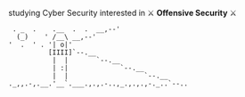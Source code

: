 studying Cyber Security interested in ⚔️ **Offensive Security** ⚔️
  
```
 . _  .    .__  .  .  __,--'                 
  (_)    ' /__\ __,--'                       
'  .  ' . '| o|'                             
          [IIII]`--.__                       
           |  |       `--.__                 
           | :|             `--.__           
           |  |                   `--.__     
._,,.-,.__.'__`.___.,.,.-..,_.,.,.,-._..`--..
```

